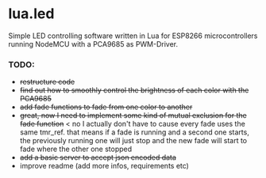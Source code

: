 # lua.led
Simple LED controlling software written in Lua for ESP8266 microcontrollers running NodeMCU with a PCA9685 as PWM-Driver.

### TODO:
- ~~restructure code~~
- ~~find out how to smoothly control the brightness of each color with the PCA9685~~
- ~~add fade functions to fade from one color to another~~
- ~~great, now I need to implement some kind of mutual exclusion for the fade function~~ < no I actually don't have to cause every fade uses the same tmr_ref. that means if a fade is running and a second one starts, the previously running one will just stop and the new fade will start to fade where the other one stopped
- ~~add a basic server to accept json encoded data~~
- improve readme (add more infos, requirements etc)

